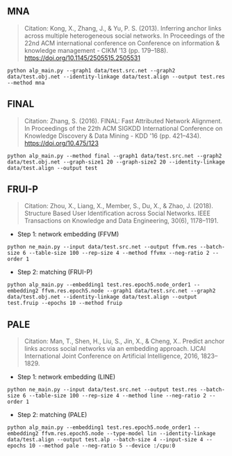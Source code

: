 ## MNA
> Citation: Kong, X., Zhang, J., & Yu, P. S. (2013). Inferring anchor links across multiple heterogeneous social networks. In Proceedings of the 22nd ACM international conference on Conference on information & knowledge management - CIKM ’13 (pp. 179–188). https://doi.org/10.1145/2505515.2505531
```shell
python alp_main.py --graph1 data/test.src.net --graph2 data/test.obj.net --identity-linkage data/test.align --output test.res --method mna
```

## FINAL
> Citation: Zhang, S. (2016). FINAL: Fast Attributed Network Alignment. In Proceedings of the 22th ACM SIGKDD International Conference on Knowledge Discovery & Data Mining - KDD '16 (pp. 421–434). https://doi.org/10.475/123
```shell
python alp_main.py --method final --graph1 data/test.src.net --graph2 data/test.obj.net --graph-size1 20 --graph-size2 20 --identity-linkage data/test.align --output test
```

## FRUI-P
> Citation: Zhou, X., Liang, X., Member, S., Du, X., & Zhao, J. (2018). Structure Based User Identification across Social Networks. IEEE Transactions on Knowledge and Data Engineering, 30(6), 1178–1191.
+ Step 1: network embedding (FFVM)
```shell
python ne_main.py --input data/test.src.net --output ffvm.res --batch-size 6 --table-size 100 --rep-size 4 --method ffvmx --neg-ratio 2 --order 1
```

+ Step 2: matching (FRUI-P)
```shell
python alp_main.py --embedding1 test.res.epoch5.node_order1 --embedding2 ffvm.res.epoch5.node --graph1 data/test.src.net --graph2 data/test.obj.net --identity-linkage data/test.align --output test.fruip --epochs 10 --method fruip
```

## PALE
> Citation: Man, T., Shen, H., Liu, S., Jin, X., & Cheng, X.. Predict anchor links across social networks via an embedding approach. IJCAI International Joint Conference on Artificial Intelligence, 2016, 1823–1829.
+ Step 1: network embedding (LINE)
```shell
python ne_main.py --input data/test.src.net --output test.res --batch-size 6 --table-size 100 --rep-size 4 --method line --neg-ratio 2 --order 1
```

+ Step 2: matching (PALE)
```shell
python alp_main.py --embedding1 test.res.epoch5.node_order1 --embedding2 ffvm.res.epoch5.node --type-model lin --identity-linkage data/test.align --output test.alp --batch-size 4 --input-size 4 --epochs 10 --method pale --neg-ratio 5 --device :/cpu:0
```

